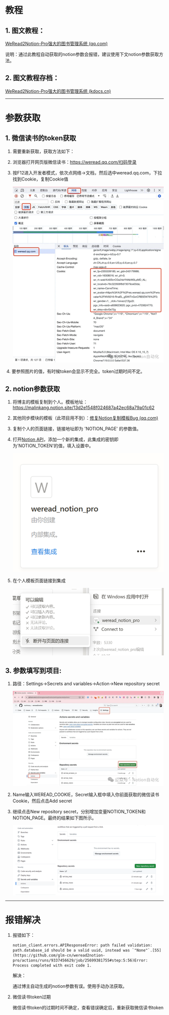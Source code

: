 # 教程

## 1. 图文教程：

[WeRead2Notion-Pro强大的图书管理系统 (qq.com)](https://mp.weixin.qq.com/s/Wif_pyb5L3WlLLlj7iIPYw)

说明：通过此教程自动获取的notion参数会报错，建议使用下文notion参数获取方法。

## 2. 图文教程存档：

[WeRead2Notion-Pro强大的图书管理系统 (kdocs.cn)](https://www.kdocs.cn/l/cmQD5tyERrJe?from=docs)

----

# 参数获取

## 1. 微信读书的token获取

1. 需要重新获取，获取方法如下：

2. 浏览器打开网页版微信读书：https://weread.qq.com/扫码登录

3. 按F12进入开发者模式，依次点网络->文档，然后选中weread.qq.com，下拉找到Cookie，复制Cookie值

   ![](./asset/640-1717326643516-1.webp)

​	4. 要参照图片的值，有时候token会显示不完全。token过期时间不定。

## 2. notion参数获取

 1. 将博主的模板复制到个人。模板地址：https://malinkang.notion.site/13d2e1548f024687a42ec68a79a01c62

 2. 其他同步模块的模板（此项目用不到）：[修复Notion复制模板Bug (qq.com)](https://mp.weixin.qq.com/s/7Vxip1Kjtn-QwWkQldGRxQ)

 3. 复制个人的页面链接，链接地址即为 'NOTION_PAGE' 的参数值。

 4. 打开[Notion API](https://developers.notion.com/)，添加一个新的集成，此集成的密钥即为'NOTION_TOKEN'的值，填入设置中。

    ![](./asset/image-20240602185116960-1717326678080-3.png)

    

 5. 在个人模板页面链接到集成

    ![](./asset/image-20240602185249411-1717326702971-5.png)

    

##  3. 参数填写到项目:

1. 路径：Settings->Secrets and variables->Action->New repository secret

   ![](./asset/640-1717325796055-3-1717326740220-7.webp)

2. Name输入WEREAD_COOKIE，Secret输入框中填入你前面获取的微信读书Cookie，然后点击Add secret

3. 继续点击New repository secret，分别增加变量NOTION_TOKEN和NOTION_PAGE。最终的结果如下图所示。

   ![image-20240602185747506](./asset/image-20240602185747506.png)

-----

# 报错解决

1. 报错如下：

   ```
   notion_client.errors.APIResponseError: path failed validation: path.database_id should be a valid uuid, instead was `"None"`.[55](https://github.com/glm-cn/weread2notion-pro/actions/runs/9337456629/job/25699381755#step:5:56)Error: Process completed with exit code 1.
   ```

   解决：

   通过博主自动生成的notion参数有误。使用手动办法获取。

2. 微信读书token过期

   微信读书token的过期时间不确定，查看错误确定后，重新获取微信读书token

   
